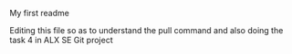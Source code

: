 My first readme

Editing this file so as to understand the pull command and also doing the task 4 in ALX SE Git project
